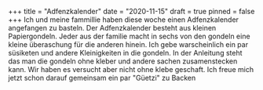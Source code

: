 +++
title = "Adfenzkalender"
date = "2020-11-15"
draft = true
pinned = false
+++
Ich und meine fammillie haben diese woche einen Adfenzkalender angefangen zu basteln. Der Adfenzkalender besteht aus kleinen Papiergondeln. Jeder aus der familie macht in sechs von den gondeln eine kleine überaschung für die anderen hinein. Ich gebe warscheinlich ein par süsiketen und andere Kleinigkeiten in die gondeln. In der Anleitung steht das man die gondeln ohne kleber und andere sachen zusamenstecken kann. Wir haben es versucht aber nicht ohne klebe geschaft. Ich freue mich jetzt schon darauf gemeinsam ein par "Güetzi" zu Backen